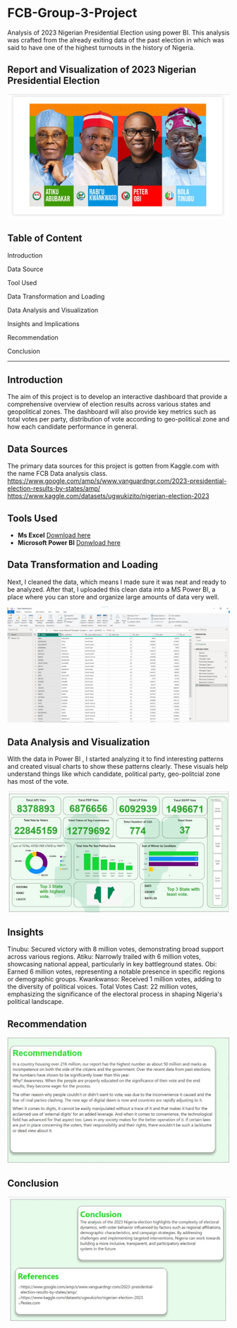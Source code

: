 # FCB-Group-3-Project
Analysis of 2023 Nigerian Presidential Election using power BI. This analysis was crafted from the already exiting data of the past election in which was said to have one of the highest turnouts in the history of Nigeria. 
## Report and Visualization of 2023 Nigerian Presidential Election
![](E2.jpg)

## Table of Content

Introduction

Data Source

Tool Used

Data Transformation and Loading

Data Analysis and Visualization

Insights and Implications

Recommendation

Conclusion

- - -

## Introduction
The aim of this project is to develop an interactive dashboard that provide a comprehensive overview of election results across various states and geopolitical zones.
The dashboard will also provide key metrics such as total votes per party, distribution of vote according to geo-political zone and how each candidate performance in general. 

## Data Sources 
The primary data sources for this project is gotten from Kaggle.com with the name FCB Data analysis class.
https://www.google.com/amp/s/www.vanguardngr.com/2023-presidential-election-results-by-states/amp/
https://www.kaggle.com/datasets/ugwukizito/nigerian-election-2023



## Tools Used
- **Ms Excel** [Download here](https://www.microsoft.com)
- **Microsoft Power BI** [Donwload here](https://www.microsoft.com/en-us/download/details.aspx?id=58494)

## Data Transformation and Loading
Next, I cleaned the data, which means I made sure it was neat and ready to be analyzed. After that, I uploaded this clean data into a MS Power BI, 
a place where you can store and organize large amounts of data very well.

![](Transform.jpg)

## Data Analysis and Visualization
With the data in Power BI , I started analyzing it to find interesting patterns and created visual charts to show these patterns clearly. 
These visuals help understand things like which candidate, political party, geo-politcial zone has most of the vote.

![](E4.jpg)


## Insights
Tinubu: Secured victory with 8 million votes, demonstrating broad support across various regions.
Atiku: Narrowly trailed with 6 million votes, showcasing national appeal, particularly in key battleground states.
Obi: Earned 6 million votes, representing a notable presence in specific regions or demographic groups.
Kwankwanso:  Received 1 million votes, adding to the diversity of political voices.
Total Votes Cast: 22 million votes, emphasizing the significance of the electoral process in shaping Nigeria's political landscape.

## Recommendation
![](E17.jpg)


## Conclusion
![](E18.jpg)



